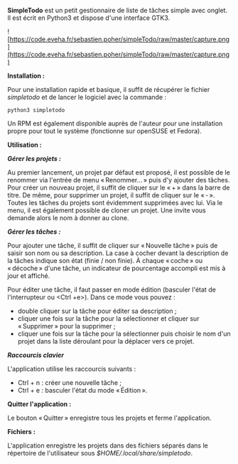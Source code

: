 **SimpleTodo** est un petit gestionnaire de liste de tâches simple avec onglet.
Il est écrit en Python3 et dispose d'une interface GTK3.

![https://code.eveha.fr/sebastien.poher/simpleTodo/raw/master/capture.png](https://code.eveha.fr/sebastien.poher/simpleTodo/raw/master/capture.png)

**Installation :**

Pour une installation rapide et basique, il suffit de récupérer le fichier *simpletodo* et de lancer le logiciel avec la commande :

`python3 simpletodo`

Un RPM est également disponible auprès de l'auteur pour une installation propre pour tout le système (fonctionne sur openSUSE et Fedora).

**Utilisation :**

***Gérer les projets :***

Au premier lancement, un projet par défaut est proposé, il est possible de le renommer via l'entrée de menu « Renommer... » puis d'y ajouter des tâches.
Pour créer un nouveau projet, il suffit de cliquer sur le « + » dans la barre de titre.
De même, pour supprimer un projet, il suffit de cliquer sur le « - ». Toutes les tâches du projets sont évidemment supprimées avec lui.
Via le menu, il est également possible de cloner un projet. Une invite vous demande alors le nom à donner au clone.

***Gérer les tâches :***

Pour ajouter une tâche, il suffit de cliquer sur « Nouvelle tâche » puis de saisir son nom ou sa description.
La case à cocher devant la description de la tâches indique son état (finie / non finie).
À chaque « coche » ou « décoche » d'une tâche, un indicateur de pourcentage accompli est mis à jour et affiché.

Pour éditer une tâche, il faut passer en mode édition (basculer l'état de l'interrupteur ou <Ctrl +e>).
Dans ce mode vous pouvez :

- double cliquer sur la tâche pour éditer sa description ;
- cliquer une fois sur la tâche pour la sélectionner et cliquer sur « Supprimer » pour la supprimer ;
- cliquer une fois sur la tâche pour la sélectionner puis choisir le nom d'un projet dans la liste déroulant pour la déplacer vers ce projet.

***Raccourcis clavier***

L'application utilise les raccourcis suivants :

- Ctrl + n : créer une nouvelle tâche ;
- Ctrl + e : basculer l'état du mode « Édition ».

**Quitter l'application :**

Le bouton « Quitter » enregistre tous les projets et ferme l'application.

**Fichiers :**

L'application enregistre les projets dans des fichiers séparés dans le répertoire de l'utilisateur sous *$HOME/.local/share/simpletodo*.
